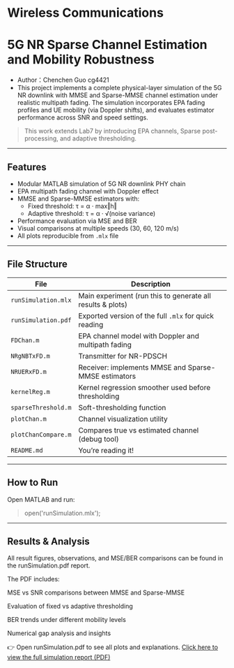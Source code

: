 # Wireless Communications

#  5G NR Sparse Channel Estimation and Mobility Robustness
-  Author：Chenchen Guo    cg4421
- This project implements a complete physical-layer simulation of the 5G NR downlink with MMSE and Sparse-MMSE channel estimation under realistic multipath fading. The simulation incorporates EPA fading profiles and UE mobility (via Doppler shifts), and evaluates estimator performance across SNR and speed settings.

> This work extends Lab7 by introducing EPA channels, Sparse post-processing, and adaptive thresholding.

---

## Features

- Modular MATLAB simulation of 5G NR downlink PHY chain
- EPA multipath fading channel with Doppler effect
- MMSE and Sparse-MMSE estimators with:
  - Fixed threshold: τ = α · max‖h‖
  - Adaptive threshold: τ = α · √(noise variance)
- Performance evaluation via MSE and BER
- Visual comparisons at multiple speeds (30, 60, 120 m/s)
- All plots reproducible from `.mlx` file

---

## File Structure

| File | Description |
|------|-------------|
| `runSimulation.mlx` | Main experiment (run this to generate all results & plots) |
| `runSimulation.pdf` | Exported version of the full `.mlx` for quick reading |
| `FDChan.m` | EPA channel model with Doppler and multipath fading |
| `NRgNBTxFD.m` | Transmitter for NR-PDSCH |
| `NRUERxFD.m` | Receiver: implements MMSE and Sparse-MMSE estimators |
| `kernelReg.m` | Kernel regression smoother used before thresholding |
| `sparseThreshold.m` | Soft-thresholding function |
| `plotChan.m` | Channel visualization utility |
| `plotChanCompare.m` | Compares true vs estimated channel (debug tool) |
| `README.md` | You’re reading it! |

---

## How to Run

Open MATLAB and run:
> open('runSimulation.mlx');


---

## Results & Analysis
All result figures, observations, and MSE/BER comparisons can be found in the runSimulation.pdf report.

The PDF includes:

MSE vs SNR comparisons between MMSE and Sparse-MMSE

Evaluation of fixed vs adaptive thresholding

BER trends under different mobility levels

Numerical gap analysis and insights

👉 Open runSimulation.pdf to see all plots and explanations.
[Click here to view the full simulation report (PDF)](./runSimulation.pdf)
